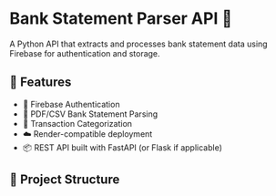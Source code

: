 # Bank Statement Parser API 🏦

A Python API that extracts and processes bank statement data using Firebase for authentication and storage.

## 🚀 Features

- 🔐 Firebase Authentication
- 📄 PDF/CSV Bank Statement Parsing
- 🔎 Transaction Categorization
- ☁️ Render-compatible deployment
- 📦 REST API built with FastAPI (or Flask if applicable)

## 📁 Project Structure

